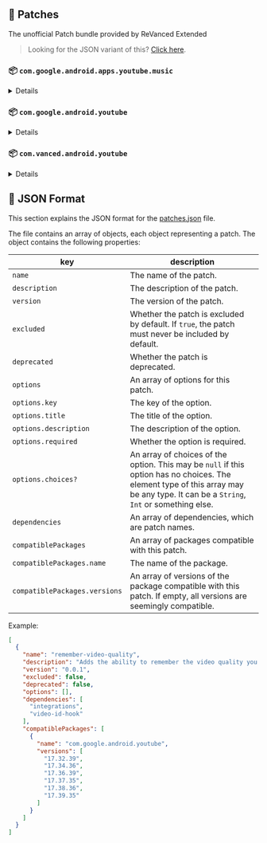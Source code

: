 ## 🧩 Patches

The unofficial Patch bundle provided by ReVanced Extended

> Looking for the JSON variant of this? [Click here](patches.json).

### 📦 `com.google.android.apps.youtube.music`
<details>

| 💊 Patch | 📜 Description | 🏹 Target Version |
|:--------:|:--------------:|:-----------------:|
| `minimized-playback-music` | Enables minimized playback on Kids music. | 5.27.50 |
| `tasteBuilder-remover` | Removes the "Tell us which artists you like" card from the home screen. | 5.27.50 |
| `hide-get-premium` | Removes all "Get Premium" evidences from the avatar menu. | 5.27.50 |
| `custom-branding-music-red` | Changes the YouTube Music launcher icon to your choice (defaults to ReVanced Red). | all |
| `custom-branding-music-decipher3114` | Changes the YouTube Music launcher icon to your choice (decipher3114). | all |
| `compact-header` | Hides the music category bar at the top of the homepage. | 5.27.50 |
| `upgrade-button-remover` | Removes the upgrade tab from the pivot bar. | 5.27.50 |
| `background-play` | Enables playing music in the background. | 5.27.50 |
| `music-microg-support` | Allows YouTube Music ReVanced to run without root and under a different package name. | 5.27.50 |
| `music-video-ads` | Removes ads in the music player. | 5.27.50 |
| `codecs-unlock` | Adds more audio codec options. The new audio codecs usually result in better audio quality. | 5.27.50 |
| `exclusive-audio-playback` | Enables the option to play music without video. | 5.27.50 |
| `tablet-mode` | Unlocks landscape mode. | 5.27.50 |
| `black-navbar` | Sets the navigation bar color to black. | 5.27.50 |
</details>

### 📦 `com.google.android.youtube`
<details>

| 💊 Patch | 📜 Description | 🏹 Target Version |
|:--------:|:--------------:|:-----------------:|
| `swipe-controls` | Adds volume and brightness swipe controls. | 17.39.35 |
| `overlay-buttons` | Add overlay buttons for YouTube - copy, copy with timestamp, repeat, download. | 17.39.35 |
| `seekbar-tapping` | Enables tap-to-seek on the seekbar of the video player. | 17.39.35 |
| `disable-create-button` | Hides the create button in the navigation bar. | 17.39.35 |
| `hide-cast-button` | Hides the cast button in the video player. | all |
| `return-youtube-dislike` | Shows the dislike count of videos using the Return YouTube Dislike API. | 17.39.35 |
| `hide-autoplay-button` | Hides the autoplay button in the video player. | 17.39.35 |
| `disable-startup-shorts-player` | Disables playing YouTube Shorts when launching YouTube. | 17.39.35 |
| `custom-branding-red` | Changes the YouTube launcher icon to your choice (defaults to ReVanced Red). | all |
| `custom-branding-blue` | Changes the YouTube launcher icon to your choice (ReVanced Blue). | all |
| `custom-branding-decipher3114` | Changes the YouTube launcher icon to your choice (decipher3114). | all |
| `custom-branding-name` | Changes the YouTube launcher name to your choice (defaults to ReVanced Extended). | all |
| `amoled` | Enables pure black theme. | all |
| `materialyou` | Enables MaterialYou theme for Android 12+. | all |
| `remove-playerbutton-background` | Disable Player Button Overlay Background. | all |
| `hide-pip-notification` | Disable pip notification when you first launch pip mode. | 17.39.35 |
| `extended` | Add ReVanced Extended Features. | 17.39.35 |
| `old-quality-layout` | Enables the original quality flyout menu. | 17.39.35 |
| `hide-shorts-button` | Hides the shorts button on the navigation bar. | 17.39.35 |
| `hide-watermark` | Hides creator's watermarks on videos. | 17.39.35 |
| `hide-email-address` | Hides the email address in the account switcher. | 17.39.35 |
| `sponsorblock` | Integrate SponsorBlock. | 17.39.35 |
| `enable-wide-searchbar` | Replaces the search icon with a wide search bar. This will hide the YouTube logo when active. | 17.39.35 |
| `tablet-mini-player` | Enables the tablet mini player layout. | 17.39.35 |
| `disable-auto-captions` | Disable forced captions from being automatically enabled. | 17.39.35 |
| `minimized-playback` | Enables minimized and background playback. | 17.39.35 |
| `client-spoof` | Spoofs the YouTube or Vanced client to prevent playback issues. | all |
| `client-spoof-v2` | Spoof the YouTube client version to prevent fullscreen rotation issue. | 17.39.35 |
| `translations` | Add Crowdin Translations. | all |
| `custom-video-buffer` | Lets you change the buffers of videos. | 17.39.35 |
| `always-autorepeat` | Always repeats the playing video again. | 17.39.35 |
| `microg-support` | Allows YouTube ReVanced to run without root and under a different package name with Vanced MicroG. | 17.39.35 |
| `custom-package-name` | Allows ReVanced Extended to run under a different package name than ReVanced (NON-ROOT users only!). | 17.39.35 |
| `settings` | Adds settings for ReVanced to YouTube. | all |
| `custom-playback-speed` | Adds more video playback speed options. | 17.39.35 |
| `hdr-auto-brightness` | Makes the brightness of HDR videos follow the system default. | 17.39.35 |
| `hide-button-container` | Removes button container. | 17.39.35 |
| `optimize-resource` | Optimize resources to make your app lightweight, Add missing translations to YouTube. | all |
| `remember-video-quality` | Adds the ability to remember the video quality you chose in the video quality flyout. | 17.39.35 |
| `default-video-speed` | Adds the ability to set default video speed. | 17.39.35 |
| `video-ads` | Removes ads in the video player. | 17.39.35 |
| `general-ads` | Removes general ads. | 17.39.35 |
| `hide-infocard-suggestions` | Hides infocards in videos. | 17.39.35 |
</details>

### 📦 `com.vanced.android.youtube`
<details>

| 💊 Patch | 📜 Description | 🏹 Target Version |
|:--------:|:--------------:|:-----------------:|
| `client-spoof` | Spoofs the YouTube or Vanced client to prevent playback issues. | all |
</details>



## 📝 JSON Format

This section explains the JSON format for the [patches.json](patches.json) file.

The file contains an array of objects, each object representing a patch. The object contains the following properties:

| key                           | description                                                                                                                                                                           |
|-------------------------------|---------------------------------------------------------------------------------------------------------------------------------------------------------------------------------------|
| `name`                        | The name of the patch.                                                                                                                                                                |
| `description`                 | The description of the patch.                                                                                                                                                         |
| `version`                     | The version of the patch.                                                                                                                                                             |
| `excluded`                    | Whether the patch is excluded by default. If `true`, the patch must never be included by default.                                                                                     |
| `deprecated`                  | Whether the patch is deprecated.                                                                                                                                                      |
| `options`                     | An array of options for this patch.                                                                                                                                                   |
| `options.key`                 | The key of the option.                                                                                                                                                                |
| `options.title`               | The title of the option.                                                                                                                                                              |
| `options.description`         | The description of the option.                                                                                                                                                        |
| `options.required`            | Whether the option is required.                                                                                                                                                       |
| `options.choices?`            | An array of choices of the option. This may be `null` if this option has no choices. The element type of this array may be any type. It can be a `String`, `Int` or something else.   |
| `dependencies`                | An array of dependencies, which are patch names.                                                                                                                                      |
| `compatiblePackages`          | An array of packages compatible with this patch.                                                                                                                                      |
| `compatiblePackages.name`     | The name of the package.                                                                                                                                                              |
| `compatiblePackages.versions` | An array of versions of the package compatible with this patch. If empty, all versions are seemingly compatible.                                                                      |

Example:

```json
[
  {
    "name": "remember-video-quality",
    "description": "Adds the ability to remember the video quality you chose in the video quality flyout.",
    "version": "0.0.1",
    "excluded": false,
    "deprecated": false,
    "options": [],
    "dependencies": [
      "integrations",
      "video-id-hook"
    ],
    "compatiblePackages": [
      {
        "name": "com.google.android.youtube",
        "versions": [
          "17.32.39",
          "17.34.36",
          "17.36.39",
          "17.37.35",
          "17.38.36",
          "17.39.35"
        ]
      }
    ]
  }
]
```